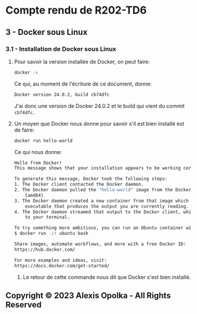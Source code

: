 # Compte rendu de R202-TD6

## 3 - Docker sous Linux

### 3.1 - Installation de Docker sous Linux

1. Pour savoir la version installée de Docker, on peut faire:

    ```sh
    docker -v
    ```

    Ce qui, au moment de l'écriture de ce document, donne:

    ```sh
    Docker version 24.0.2, build cb74dfc
    ```

    J'ai donc une version de Docker 24.0.2 et le build qui vient
    du commit `cb74dfc`.

1. Un moyen que Docker nous donne pour savoir s'il est bien installé est de faire:

    ```sh
    docker run hello-world
    ```

    Ce qui nous donne:

    ```sh
    Hello from Docker!
    This message shows that your installation appears to be working correctly.

    To generate this message, Docker took the following steps:
    1. The Docker client contacted the Docker daemon.
    2. The Docker daemon pulled the "hello-world" image from the Docker Hub.
        (amd64)
    3. The Docker daemon created a new container from that image which runs the
        executable that produces the output you are currently reading.
    4. The Docker daemon streamed that output to the Docker client, which sent it
        to your terminal.

    To try something more ambitious, you can run an Ubuntu container with:
    $ docker run -it ubuntu bash

    Share images, automate workflows, and more with a free Docker ID:
    https://hub.docker.com/

    For more examples and ideas, visit:
    https://docs.docker.com/get-started/
    ```

    1. Le retour de cette commande nous dit que Docker s'est
       bien installé.

## Copyright &copy; 2023 Alexis Opolka - All Rights Reserved
